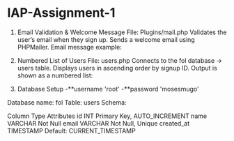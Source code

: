 # IAP-Assignment-1
1. Email Validation & Welcome Message
File: Plugins/mail.php
Validates the user’s email when they sign up.
Sends a welcome email using PHPMailer.
Email message example:

2. Numbered List of Users
File: users.php
Connects to the fol database → users table.
Displays users in ascending order by signup ID.
Output is shown as a numbered list:
3. Database Setup
-**username 'root' -**password 'mosesmugo'

Database name: fol
Table: users
Schema:

Column	Type	Attributes
id	INT	Primary Key, AUTO_INCREMENT
name	VARCHAR	Not Null
email	VARCHAR	Not Null, Unique
created_at	TIMESTAMP	Default: CURRENT_TIMESTAMP
